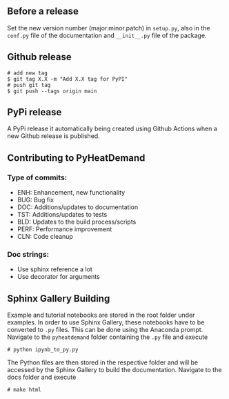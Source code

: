 Before a release
----------------
Set the new version number (major.minor.patch) in ``setup.py``, also in the ``conf.py`` file of the documentation and ``__init__.py`` file of the package.

Github release
--------------
    # add new tag
    $ git tag X.X -m "Add X.X tag for PyPI"
    # push git tag
    $ git push --tags origin main

PyPi release
------------

A PyPi release it automatically being created using Github Actions when a new Github release is published.


Contributing to PyHeatDemand
----------------------------

### Type of commits:

- ENH: Enhancement, new functionality
- BUG: Bug fix
- DOC: Additions/updates to documentation
- TST: Additions/updates to tests
- BLD: Updates to the build process/scripts
- PERF: Performance improvement
- CLN: Code cleanup


### Doc strings:

- Use sphinx reference a lot
- Use decorator for arguments


Sphinx Gallery Building
-----------------------

Example and tutorial notebooks are stored in the root folder under examples. In order to use Sphinx Gallery, these notebooks have to be converted to ``.py`` files. This can be done using the Anaconda prompt. Navigate to the ``pyheatdemand`` folder containing the ``.py`` file and execute

    # python ipynb_to_py.py 
    
The Python files are then stored in the respective folder and will be accessed by the Sphinx Gallery to build the documentation. Navigate to the docs folder and execute

    # make html